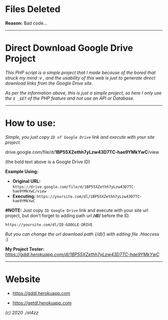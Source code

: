 # Files Deleted
**Reason:** Bad code...

------------------------------------------------------------------------

# Direct Download Google Drive Project
*This PHP script is a simple project that I made because of the bored that struck my mind :v , and the usability of this web is just to generate direct download links from the Google Drive site.*

*As per the information above, this is just a simple project, so here I only use the `$ _GET` of the PHP feature and not use an API or Database.*

------------------------------------------------------------------------

# How to use:
*Simple, you just copy `ID of Google Drive` link and execute with your site project.*

drive.google.com/file/d/**1BP55XZethh7yLzw43D7TC-hae9YMkYwC**/view

(the bold text above is a Google Drive ID)

**Example Using:**
- **Original URL:** `https://drive.google.com/file/d/1BP55XZethh7yLzw43D7TC-hae9YMkYwC/view`
- **Executing:** `https://yoursite.com/dl/1BP55XZethh7yLzw43D7TC-hae9YMkYwC`

**#NOTE:** Just copy `ID Google Drive` link and execute with your site url project, but don't forget to adding path url **/dl/** before the ID.

`https://yoursite.com/dl/ID-GOOGLE-DRIVE`

*But you can change the url download path {/dl/} with editing file .htaccess* :)

**My Project Tester:**
*https://gddl.herokuapp.com/dl/1BP55XZethh7yLzw43D7TC-hae9YMkYwC*

------------------------------------------------------------------------

# Website
- https://gddl.herokuapp.com

- https://getdl.herokuapp.com

*(c) 2020 ./st4zz*
